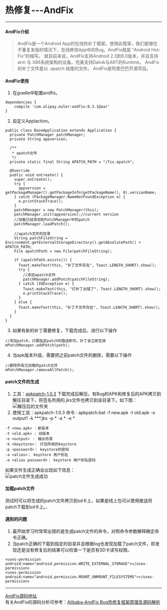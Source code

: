 ﻿# 热修复---AndFix

---

#### AndFix介绍
>AndFix是一个Android App的在线热补丁框架。使用此框架，我们能够在不重复发版的情况下，在线修改App中的Bug。AndFix就是 “Android Hot-Fix”的缩写。 
就目前来说，AndFix支持Android 2.3到6.0版本，并且支持arm 与 X86系统架构的设备。完美支持Dalvik与ART的Runtime。 
AndFix 的补丁文件是以 .apatch 结尾的文件。 
AndFix是阿里巴巴开源项目。

#### AndFix使用
1. 在gradle中配置andfix。
```
dependencies {
    compile 'com.alipay.euler:andfix:0.3.1@aar'
}
```
2. 自定义Applaction。
```
public class BaseApplication extends Application {
  private PatchManager patchManager;
  private String appversion;

  /**
   * apatch文件
   */
  private static final String APATCH_PATH = "/fix.apatch";

  @Override
  public void onCreate() {
    super.onCreate();
    try {
      appversion = getPackageManager().getPackageInfo(getPackageName(), 0).versionName;
    } catch (PackageManager.NameNotFoundException e) {
      e.printStackTrace();
    }
    patchManager = new PatchManager(this);
    patchManager.init(appversion);//current version
    //加载已经添加到PatchManager中的patch
    patchManager.loadPatch();

    //apatch文件的目录
    String patchFileString = Environment.getExternalStorageDirectory().getAbsolutePath() + APATCH_PATH;
    File apatchPath = new File(patchFileString);

    if (apatchPath.exists()) {
      Toast.makeText(this, "补丁文件存在", Toast.LENGTH_SHORT).show();
      try {
        //添加apatch文件
        patchManager.addPatch(patchFileString);
      } catch (IOException e) {
        Toast.makeText(this, "打补丁出错了", Toast.LENGTH_SHORT).show();
        e.printStackTrace();
      }
    } else {
      Toast.makeText(this, "补丁不文件存在", Toast.LENGTH_SHORT).show();
    }
  }
}
```
3. 如果有新的补丁需要修复，下载完成后，进行以下操作
```
//添加patch，只需指定patch的路径即可，补丁会立即生效
mPatchManager.addPatch(path);
```
4. 当apk版本升级，需要把之前patch文件的删除，需要以下操作
```
//删除所有已加载的patch文件
mPatchManager.removeAllPatch();
```
#### patch文件的生成
1. 工具：[apkpatch-1.0.3][1]
下载完成后解压。有Bug的APK和修复后的APK拷贝到解压目录下，将签名所用的.jks文件也拷贝到该目录下。如下图：    
![解压后的文件夹][2]
2. 使用工具：apkpatch-1.0.3
命令 : 
apkpatch.bat -f new.apk -t old.apk -o output1 -k ***.jks -p * -a * -e *
```
-f <new.apk> ：新版本
-t <old.apk> : 旧版本
-o <output> ： 输出目录
-k <keystore>： 打包所用的keystore
-p <password>： keystore的密码
-a <alias>： keystore 用户别名
-e <alias password>： keystore 用户别名密码
```
如果文件生成正确会出现如下信息：    
![patch文件生成成功][3]

#### 加载patch文件
测试时可以将生成的patch文件拷贝到sd卡上，如果是线上包可以使用推送将patch下载到sd卡上。、

#### 遇到的问题
1. 最开始学习时常常出错的是生成patch文件的命令，对照命令参数解释确定命令正确。
2. 当patch正确的下载到指定的目录并且根据log也发现加载了patch文件，却发现还是没有修复后的结果可以检查一下是否有SD卡读写权限。
```
<uses-permission android:name="android.permission.WRITE_EXTERNAL_STORAGE"></uses-permission>
<uses-permission android:name="android.permission.MOUNT_UNMOUNT_FILESYSTEMS"></uses-permission>
```

----------

[AndFix源码地址][4]    
有关AndFix的源码分析可参考：[Alibaba-AndFix Bug热修复框架原理及源码解析][5]


  [1]: https://github.com/alibaba/AndFix/raw/master/tools/apkpatch-1.0.3.zip
  [2]: https://github.com/SunnyTime/ProgrammerData/blob/master/hotfix1.png
  [3]: https://github.com/SunnyTime/ProgrammerData/blob/master/patchsuccess.png
  [4]: https://github.com/alibaba/AndFix
  [5]: http://blog.csdn.net/qxs965266509/article/details/49816007.com/SunnyTime/ProgrammerData/blob/master/patchsuccess.png
